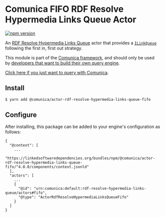 # Comunica FIFO RDF Resolve Hypermedia Links Queue Actor

[![npm version](https://badge.fury.io/js/%40comunica%2Factor-rdf-resolve-hypermedia-links-queue-fifo.svg)](https://www.npmjs.com/package/@comunica/actor-rdf-resolve-hypermedia-links-queue-fifo)

An [RDF Resolve Hypermedia Links Queue](https://github.com/comunica/comunica/tree/master/packages/bus-rdf-resolve-hypermedia-links-queue) actor
that provides a [`ILinkQueue`](https://comunica.github.io/comunica/interfaces/_comunica_bus_rdf_resolve_hypermedia_links_queue.ILinkQueue.html)
following the first in, first out strategy.

This module is part of the [Comunica framework](https://github.com/comunica/comunica),
and should only be used by [developers that want to build their own query engine](https://comunica.dev/docs/modify/).

[Click here if you just want to query with Comunica](https://comunica.dev/docs/query/).

## Install

```bash
$ yarn add @comunica/actor-rdf-resolve-hypermedia-links-queue-fifo
```

## Configure

After installing, this package can be added to your engine's configuration as follows:
```text
{
  "@context": [
    ...
    "https://linkedsoftwaredependencies.org/bundles/npm/@comunica/actor-rdf-resolve-hypermedia-links-queue-fifo/^4.0.0/components/context.jsonld"
  ],
  "actors": [
    ...
    {
      "@id": "urn:comunica:default:rdf-resolve-hypermedia-links-queue/actors#fifo",
      "@type": "ActorRdfResolveHypermediaLinksQueueFifo"
    }
  ]
}
```
